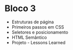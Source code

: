 # Bloco 3

- Estruturas de página
- Primeiros passos em CSS
- Seletores e posicionamento
- HTML Semântico
- Projeto - Lessons Learned